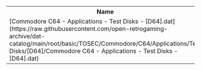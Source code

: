 <table>
<tr><th>Name</th><th>Size</th></tr>
<tr><td>[Commodore C64 - Applications - Test Disks - [D64].dat](https://raw.githubusercontent.com/open-retrogaming-archive/dat-catalog/main/root/basic/TOSEC/Commodore/C64/Applications/Test Disks/[D64]/Commodore C64 - Applications - Test Disks - [D64].dat)</td><td>49277</td></tr>
</table>
